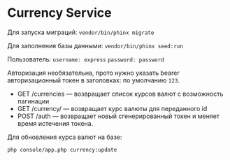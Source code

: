 # Currency Service

Для запуска миграций: 
`vendor/bin/phinx migrate`

Для заполнения базы данными: 
`vendor/bin/phinx seed:run`

Пользователь:
`username: express`
`password: password`

Авторизация необязательна, прото нужно указать bearer авторизационный токен в заголовках: по умолчанию `123`.

- GET /currencies — возвращает список курсов валют с возможность пагинации
- GET /currency/ — возвращает курс валюты для переданного id
- POST /auth — возвращает новый сгенерированный токен и меняет время истечения токена.

Для обновления курса валют на базе: 

`php console/app.php currency:update`
